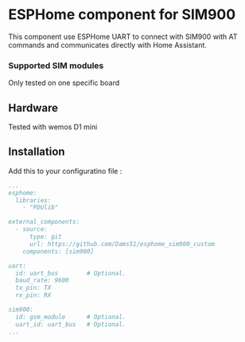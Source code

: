# ESPHome component for SIM900

This component use ESPHome UART to connect with SIM900 with AT commands and communicates directly with Home Assistant.

### Supported SIM modules

Only tested on one specific board

## Hardware

Tested with wemos D1 mini

## Installation

Add this to your configuratino file :

```yaml
...
esphome:
  libraries:
    - "PDUlib"

external_components:
  - source: 
      type: git
      url: https://github.com/Dams51/esphome_sim900_custom
    components: [sim900]

uart:
  id: uart_bus        # Optional.
  baud_rate: 9600
  tx_pin: TX
  rx_pin: RX

sim900:
  id: gsm_module      # Optional.
  uart_id: uart_bus   # Optional.
...
```

